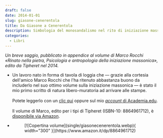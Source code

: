 ```yaml
---
draft: false
date: 2014-01-01 
slug: giasone-cenerentola
title: Da Giasone a Cenerentola
description: Simbologia del monosandalismo nel rito di iniziazione massonico.
categories:
  - Libri
---
```


*Un breve saggio, pubblicato in appendice al volume di Marco Rocchi «Rinato nella pietra, Psicologia e antropologia della iniziazione massonica», edito da Tipheret nel 2014.*

<!-- more --> 

<div class="grid cards" markdown>

-  Un lavoro nato in forma di tavola di loggia che — grazie alla cortesia dell'amico Marco Rocchi che l'ha ritenuto abbastanza buono da includerlo nel suo ottimo volume sulla iniziazione massonica — è stato il mio primo scritto di natura libero-muratoria ad arrivare alle stampe. <br> <br> Potete leggerlo con un [clic qui](PDF/Da_Giasone_a_Cenerentola.pdf) oppure sul mio [*account* di Academia.edu](https://www.academia.edu/33459029/Da_Giasone_a_Cenerentola). <br> <br> Il volume di Marco, edito per i tipi di Tipheret (ISBN-10: 8864961712), è [disponibile via Amazon](https://www.amazon.it/dp/8864961712).

- <figure markdown>
  [![Copertina volume](single/giasonecenerentola.webp){ width="300" }](https://www.amazon.it/dp/8864961712)
  </figure>

</div>